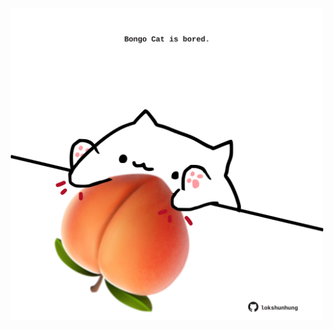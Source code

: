 <!-- built at 09/10/2025, 18:00:34 UTC -->
<p align="center">
  <img width="500" height="500" src="./ReadmeImage.svg">
</p>
